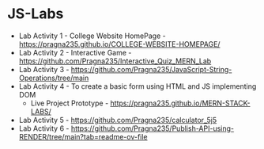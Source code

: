 # JS-Labs

* Lab Activity 1 - College Website HomePage - https://pragna235.github.io/COLLEGE-WEBSITE-HOMEPAGE/
* Lab Activity 2 - Interactive Game  - https://github.com/Pragna235/Interactive_Quiz_MERN_Lab
* Lab Activity 3 - https://github.com/Pragna235/JavaScript-String-Operations/tree/main
* Lab Activity 4 - To create a basic form using HTML and JS implementing DOM
  - Live Project Prototype - https://pragna235.github.io/MERN-STACK-LABS/
* Lab Activity 5 - https://github.com/Pragna235/calculator_5j5
* Lab Activity 6 - https://github.com/Pragna235/Publish-API-using-RENDER/tree/main?tab=readme-ov-file
